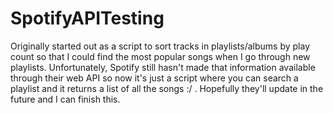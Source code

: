 # SpotifyAPITesting

Originally started out as a script to sort tracks in playlists/albums by play count so that I could find the most popular songs when I go through new playlists. Unfortunately, Spotify still hasn't made that information available through their web API so now it's just a script where you can search a playlist and it returns a list of all the songs :/  . Hopefully they'll update in the future and I can finish this.

